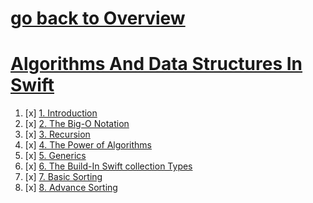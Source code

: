 # [go back to Overview](https://github.com/c4arl0s)

# [Algorithms And Data Structures In Swift](https://github.com/c4arl0s/AlgorithmsAndDataStructuresInSwift#go-back-to-overview)

1. [x] [1. Introduction](https://github.com/c4arl0s/AlgorithmsAndDataStructuresInSwiftGeneralIndex#1-introduction-aads-swift)
2. [x] [2. The Big-O Notation](https://github.com/c4arl0s/AlgorithmsAndDataStructuresInSwiftGeneralIndex#2-the-big-o-notation)
3. [x] [3. Recursion](https://github.com/c4arl0s/AlgorithmsAndDataStructuresInSwiftGeneralIndex#3-recursion-aads-swift)
4. [x] [4. The Power of Algorithms](https://github.com/c4arl0s/AlgorithmsAndDataStructuresInSwiftGeneralIndex#4-the-power-of-algorithms)
5. [x] [5. Generics](https://github.com/c4arl0s/AlgorithmsAndDataStructuresInSwiftGeneralIndex#5-generics)
6. [x] [6. The Build-In Swift collection Types](https://github.com/c4arl0s/AlgorithmsAndDataStructuresInSwiftGeneralIndex#6-the-build-in-swift-collection-types)
7. [x] [7. Basic Sorting](https://github.com/c4arl0s/AlgorithmsAndDataStructuresInSwiftGeneralIndex#7-basic-sorting)
8. [x] [8. Advance Sorting](https://github.com/c4arl0s/AlgorithmsAndDataStructuresInSwiftGeneralIndex#8-advance-sorting)


